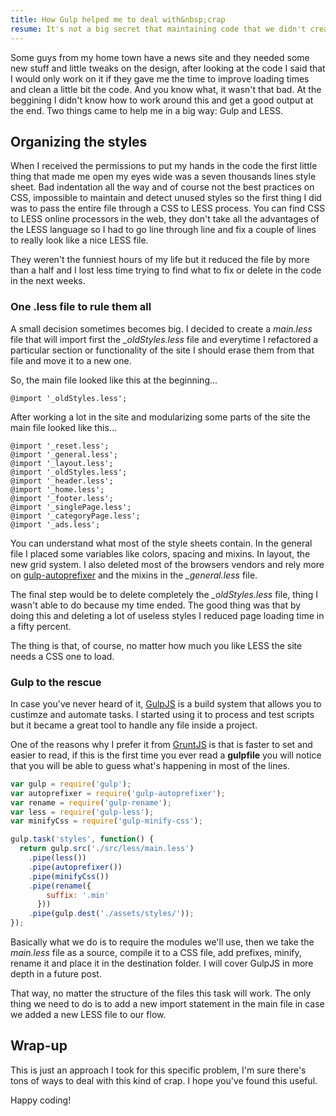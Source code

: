 ```yaml
---
title: How Gulp helped me to deal with&nbsp;crap
resume: It's not a big secret that maintaining code that we didn't create is a big pain sometimes. Of course the only fact that other developer did it puts us in an uncomfortable place because there's a high chance that you're trying to understand patterns and approaches you wouldn't have taken, which doesn't mean they are wrong they just aren't yours. For a few months I had to deal not only with this, but with code full of bad practices.
---
```


Some guys from my home town have a news site and they needed some new stuff and little tweaks on the design, after looking at the code I said that I would only work on it if they gave me the time to improve loading times and clean a little bit the code. And you know what, it wasn't that bad. At the beggining I didn't know how to work around this and get a good output at the end. Two things came to help me in a big way: Gulp and LESS.


## Organizing the styles

When I received the permissions to put my hands in the code the first little thing that made me open my eyes wide was a seven thousands lines style sheet. Bad indentation all the way and of course not the best practices on CSS, impossible to maintain and detect unused styles so the first thing I did was to pass the entire file through a CSS to LESS process. You can find CSS to LESS online processors in the web, they don't take all the advantages of the LESS language so I had to go line through line and fix a couple of lines to really look like a nice LESS file.

They weren't the funniest hours of my life but it reduced the file by more than a half and I lost less time trying to find what to fix or delete in the code in the next weeks.

### One .less file to rule them all

A small decision sometimes becomes big. I decided to create a *main.less* file that will import first the *_oldStyles.less* file and everytime I refactored a particular section or functionality of the site I should erase them from that file and move it to a new one.

So, the main file looked like this at the beginning...

```
@import '_oldStyles.less';
```

After working a lot in the site and modularizing some parts of the site the main file looked like this...

```
@import '_reset.less';
@import '_general.less';
@import '_layout.less';
@import '_oldStyles.less';
@import '_header.less';
@import '_home.less';
@import '_footer.less';
@import '_singlePage.less';
@import '_categoryPage.less';
@import '_ads.less';
```

You can understand what most of the style sheets contain. In the general file I placed some variables like colors, spacing and mixins. In layout, the new grid system. I also deleted most of the browsers vendors and rely more on <a target="_blank" href="https://www.npmjs.com/package/gulp-autoprefixer">gulp-autoprefixer</a> and the mixins in the *_general.less* file.

The final step would be to delete completely the *_oldStyles.less* file, thing I wasn't able to do because my time ended. The good thing was that by doing this and deleting a lot of useless styles I reduced page loading time in a fifty percent.

The thing is that, of course, no matter how much you like LESS the site needs a CSS one to load.


### Gulp to the rescue

In case you've never heard of it, <a href="http://www.gulpjs.com" target="_blank">GulpJS</a> is a build system that allows you to custimze and automate tasks. I started using it to process and test scripts but it became a great tool to handle any file inside a project.

One of the reasons why I prefer it from <a href="http://www.gruntjs.com" target="_blank">GruntJS</a> is that is faster to set and easier to read, if this is the first time you ever read a **gulpfile** you will notice that you will be able to guess what's happening in most of the lines.

```js
var gulp = require('gulp');
var autoprefixer = require('gulp-autoprefixer');
var rename = require('gulp-rename');
var less = require('gulp-less');
var minifyCss = require('gulp-minify-css');

gulp.task('styles', function() {
  return gulp.src('./src/less/main.less')
    .pipe(less())
    .pipe(autoprefixer())
    .pipe(minifyCss())
    .pipe(rename({
        suffix: '.min'
      }))
    .pipe(gulp.dest('./assets/styles/'));
});
```

Basically what we do is to require the modules we'll use, then we take the *main.less* file as a source, compile it to a CSS file, add prefixes, minify, rename it and place it in the destination folder. I will cover GulpJS in more depth in a future post.

That way, no matter the structure of the files this task will work. The only thing we need to do is to add a new import statement in the main file in case we added a new LESS file to our flow.


## Wrap-up

This is just an approach I took for this specific problem, I'm sure there's tons of ways to deal with this kind of crap. I hope you've found this useful.

Happy coding!
